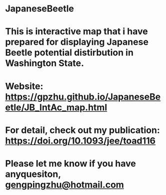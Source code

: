 # JapaneseBeetle

# This is interactive map that i have prepared for displaying Japanese Beetle potential distirbution in Washington State.
# Website: https://gpzhu.github.io/JapaneseBeetle/JB_IntAc_map.html 
# For detail, check out my publication: https://doi.org/10.1093/jee/toad116
# Please let me know if you have anyquesiton, gengpingzhu@hotmail.com
